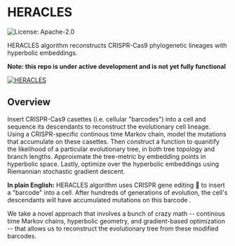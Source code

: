 # HERACLES
![License: Apache-2.0](https://img.shields.io/github/license/gil2rok/heracles)

HERACLES algorithm reconstructs CRISPR-Cas9 phylogenetic lineages with hyperbolic embeddings.

**Note: this repo is under active development and is not yet fully functional**

[![HERACLES](https://images.fineartamerica.com/images/artworkimages/mediumlarge/3/crispr-genetic-science-dna-substitution-drawing-frank-ramspott.jpg)](img)

## Overview

Insert CRISPR-Cas9 casettes (i.e. cellular "barcodes") into a cell and sequence its descendants to reconstruct the evolutionary cell lineage. Using a CRISPR-specific continous time Markov chain, model the mutations that accumulate on these casettes. Then construct a function to quanitify the likelihood of a particular evolutionary tree, in both tree topology and branch lengths. Approixmate the tree-metric by embedding points in hyperbolic space. Lastly, optimize over the hyperbolic embeddings using Riemannian stochastic gradient descent.

**In plain English:** HERACLES algorithm uses CRISPR gene editing :dna: to insert a "barcode" into a cell. After hundreds of generations of evolution, the cell's descendants will have accumulated mutations on this barcode .

We take a novel approach that involves a bunch of crazy math -- continous time Markov chains, hyperbolic geometry, and gradient-based optimization  -- that allows us to reconstruct the evolutionary tree from these modified barcodes.